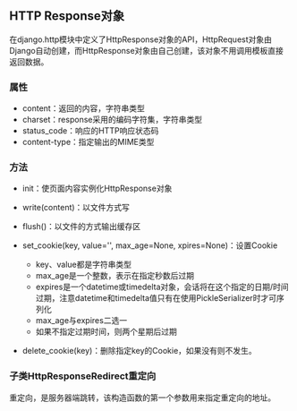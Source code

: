 ## HTTP Response对象

在django.http模块中定义了HttpResponse对象的API，HttpRequest对象由Django自动创建，而HttpResponse对象由自己创建，该对象不用调用模板直接返回数据。

### 属性

* content：返回的内容，字符串类型
* charset：response采用的编码字符集，字符串类型
* status\_code：响应的HTTP响应状态码
* content-type：指定输出的MIME类型

### 方法

* init：使页面内容实例化HttpResponse对象
* write\(content\)：以文件方式写
* flush\(\)：以文件的方式输出缓存区
* set\_cookie\(key, value='', max\_age=None, xpires=None\)：设置Cookie

  * key、value都是字符串类型
  * max\_age是一个整数，表示在指定秒数后过期
  * expires是一个datetime或timedelta对象，会话将在这个指定的日期/时间过期，注意datetime和timedelta值只有在使用PickleSerializer时才可序列化
  * max\_age与expires二选一
  * 如果不指定过期时间，则两个星期后过期

* delete\_cookie\(key\)：删除指定key的Cookie，如果没有则不发生。

### 子类HttpResponseRedirect重定向

重定向，是服务器端跳转，该构造函数的第一个参数用来指定重定向的地址。



